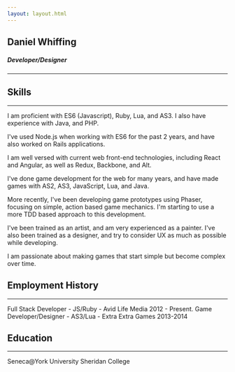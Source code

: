 ```yaml
---
layout: layout.html
---
```


## Daniel Whiffing
##### Developer/Designer
---

## Skills
---
  I am proficient with ES6 (Javascript), Ruby, Lua, and AS3. I also have experience with Java, and PHP.

  I've used Node.js when working with ES6 for the past 2 years, and have also worked on Rails applications.

  I am well versed with current web front-end technologies, including React and Angular, as well as Redux, Backbone, and Alt.

  I've done game development for the web for many years, and have made games with AS2, AS3, JavaScript, Lua, and Java.

  More recently, I've been developing game prototypes using Phaser, focusing on simple, action based game mechanics.  I'm starting to use a more TDD based approach to this development.

  I've been trained as an artist, and am very experienced as a painter. I've also been trained as a designer, and try to consider UX as much as possible while developing.

  I am passionate about making games that start simple but become complex over time.

## Employment History
---
  Full Stack Developer - JS/Ruby - Avid Life Media 2012 - Present.
  Game Developer/Designer - AS3/Lua - Extra Extra Games 2013-2014

## Education
---
  Seneca@York University
  Sheridan College

